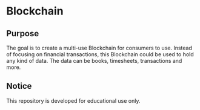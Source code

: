# Blockchain

## Purpose
The goal is to create a multi-use Blockchain for consumers to use. Instead of focusing on financial transactions, this Blockchain could be used to hold any kind of data. The data can be books, timesheets, transactions and more. 

## Notice
This repository is developed for educational use only.
